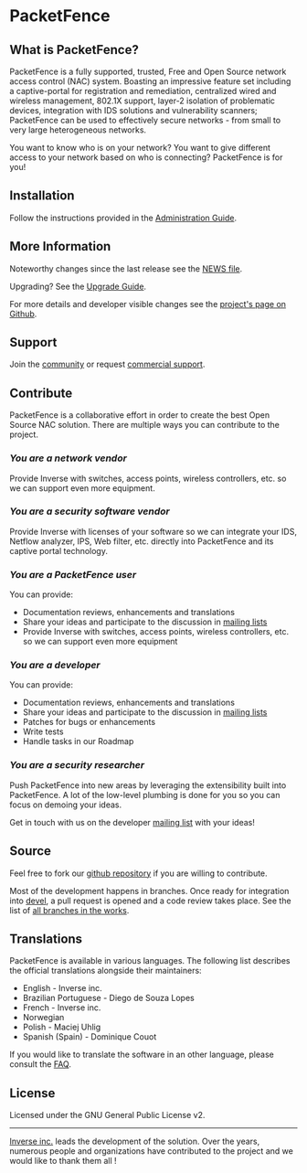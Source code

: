 # PacketFence 

## What is PacketFence?

PacketFence is a fully supported, trusted, Free and Open Source
network access control (NAC) system. Boasting an impressive feature
set including a captive-portal for registration and remediation,
centralized wired and wireless management, 802.1X support, layer-2
isolation of problematic devices, integration with IDS solutions and vulnerability scanners; PacketFence can be used to effectively secure networks - from small to very large heterogeneous networks.

You want to know who is on your network? You want to give different access to your network based on who is connecting? PacketFence is for you!


## Installation

Follow the instructions provided in the [Administration Guide](https://packetfence.org/support/index.html#/documentation).


## More Information

Noteworthy changes since the last release see the [NEWS file](https://github.com/inverse-inc/packetfence/blob/devel/NEWS.asciidoc).

Upgrading? See the [Upgrade Guide](https://github.com/inverse-inc/packetfence/blob/devel/docs/PacketFence_Upgrade_Guide.asciidoc).

For more details and developer visible changes see the [project's page on Github](https://github.com/inverse-inc/packetfence).

## Support

Join the [community](https://packetfence.org/support/index.html#/community) or request [commercial support](https://packetfence.org/support/index.html#/commercial).

## Contribute

PacketFence is a collaborative effort in order to create the best Open Source NAC solution. There are multiple ways you can contribute to the project.

### *You are a network vendor*

Provide Inverse with switches, access points, wireless controllers, etc. so we can support even more equipment.

### *You are a security software vendor*

Provide Inverse with licenses of your software so we can integrate your IDS, Netflow analyzer, IPS, Web filter, etc. directly into PacketFence and its captive portal technology.

### *You are a PacketFence user*

You can provide:

* Documentation reviews, enhancements and translations
* Share your ideas and participate to the discussion in [mailing lists][mailing_lists]
* Provide Inverse with switches, access points, wireless controllers, etc. so we can support even more equipment

### *You are a developer*

You can provide:

* Documentation reviews, enhancements and translations
* Share your ideas and participate to the discussion in [mailing lists][mailing_lists]
* Patches for bugs or enhancements
* Write tests
* Handle tasks in our Roadmap

### *You are a security researcher*

Push PacketFence into new areas by leveraging the extensibility built into PacketFence. A lot of the low-level plumbing is done for you so you can focus on demoing your ideas.

Get in touch with us on the developer [mailing list][mailing_lists] with your ideas!

## Source

Feel free to fork our [github repository](https://github.com/inverse-inc/packetfence) if you are willing to contribute.

Most of the development happens in branches. Once ready for integration into [devel](https://github.com/inverse-inc/packetfence/tree/devel), a pull request is opened and a code review takes place. See the list of [all branches in the works](https://github.com/inverse-inc/packetfence/branches).

## Translations

PacketFence is available in various languages. The following list describes the official translations alongside their maintainers:

* English - Inverse inc.
* Brazilian Portuguese - Diego de Souza Lopes
* French - Inverse inc.
* Norwegian
* Polish - Maciej Uhlig
* Spanish (Spain) - Dominique Couot

If you would like to translate the software in an other language, please consult the [FAQ](https://packetfence.org/support/faq/article/how-to-translate-packetfence-in-another-language.html).

## License

Licensed under the GNU General Public License v2.

---

[Inverse inc.](https://inverse.ca/) leads the development of the solution. Over the years, numerous people and organizations have contributed to the project and we would like to thank them all !



[mailing_lists]: https://packetfence.org/support/index.html#/community "Community Mailing Lists"
